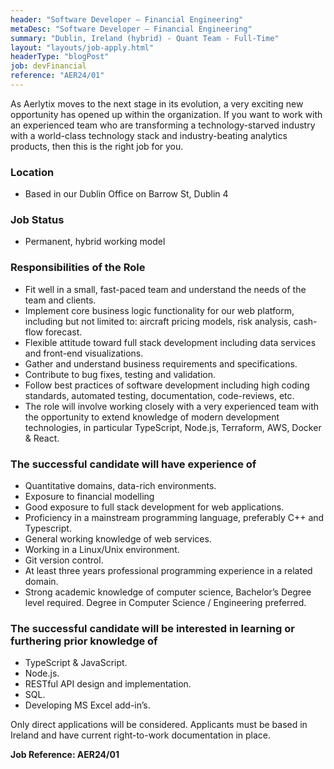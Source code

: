 ```yaml
---
header: "Software Developer – Financial Engineering"
metaDesc: "Software Developer – Financial Engineering"
summary: "Dublin, Ireland (hybrid) - Quant Team - Full-Time"
layout: "layouts/job-apply.html"
headerType: "blogPost"
job: devFinancial
reference: "AER24/01"
---
```


As Aerlytix moves to the next stage in its evolution, a very exciting new opportunity has opened up within the organization. If you want to work with an experienced team who are transforming a technology-starved industry with a world-class technology stack and industry-beating analytics products, then this is the right job for you.


### Location
* Based in our Dublin Office on Barrow St, Dublin 4 

### Job Status
* Permanent, hybrid working model 

### Responsibilities of the Role

* Fit well in a small, fast-paced team and understand the needs of the team and clients.
* Implement core business logic functionality for our web platform, including but not limited to: aircraft pricing models, risk analysis, cash-flow forecast.
* Flexible attitude toward full stack development including data services and front-end visualizations.
* Gather and understand business requirements and specifications.
* Contribute to bug fixes, testing and validation.
* Follow best practices of software development including high coding standards, automated testing, documentation, code-reviews, etc.
* The role will involve working closely with a very experienced team with the opportunity to extend knowledge of modern development technologies, in particular TypeScript, Node.js, Terraform, AWS, Docker & React.


### The successful candidate will have experience of

* Quantitative domains, data-rich environments.
* Exposure to financial modelling 
* Good exposure to full stack development for web applications.
* Proficiency in a mainstream programming language, preferably C++ and Typescript.
* General working knowledge of web services.
* Working in a Linux/Unix environment.
* Git version control.
* At least three years professional programming experience in a related domain.
* Strong academic knowledge of computer science, Bachelor’s Degree level required. Degree in Computer Science / Engineering preferred.

### The successful candidate will be interested in learning or furthering prior knowledge of

* TypeScript & JavaScript.
* Node.js.
* RESTful API design and implementation.
* SQL.
* Developing MS Excel add-in’s.

Only direct applications will be considered. Applicants must be based in Ireland and have current right-to-work documentation in place. 

**Job Reference: AER24/01**